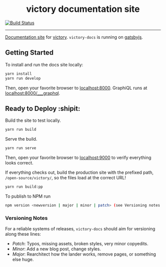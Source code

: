 <h1 align="center">victory documentation site</h1>

[![Build Status](https://travis-ci.org/FormidableLabs/victory-docs.svg?branch=master)](https://travis-ci.org/FormidableLabs/victory-docs)

***

[Documentation site](https://formidable.com/open-source/victory/) for [victory](https://github.com/FormidableLabs/victory). `victory-docs` is running on [gatsbyjs](gatsbyjs.org). 


## Getting Started

To install and run the docs site locally: 

```bash
yarn install
yarn run develop 
```

Then, open your favorite browser to [localhost:8000](http://localhost:8000/). GraphiQL runs at [localhost:8000/___graphql](http://localhost:8000/___graphql).

## Ready to Deploy :shipit:  

Build the site to test locally.

```bash 
yarn run build
```

Serve the build. 

```bash 
yarn run serve
```

Then, open your favorite browser to [localhost:9000](http://localhost:9000/) to verify everything looks correct.

If everything checks out, build the production site with the prefixed path, `/open-source/victory/`, so the files load at the correct URL! 

```bash 
yarn run build:pp
```

To publish to NPM run

```bash 
npm version <newversion | major | minor | patch> (see Versioning notes below)
```

###  Versioning Notes

For a reliable systems of releases, `victory-docs` should aim for versioning along these lines:

- *Patch*: Typos, missing assets, broken styles, very minor copyedits.
- *Minor*: Add a new blog post, change styles.
- *Major*: Rearchitect how the lander works, remove pages, or something else huge.

